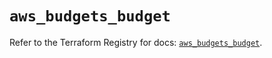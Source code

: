 # `aws_budgets_budget`

Refer to the Terraform Registry for docs: [`aws_budgets_budget`](https://registry.terraform.io/providers/hashicorp/aws/5.54.1/docs/resources/budgets_budget).
